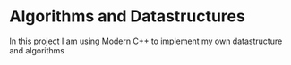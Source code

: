 # Algorithms and Datastructures

In this project I am using Modern C++ to implement my own datastructure and algorithms
